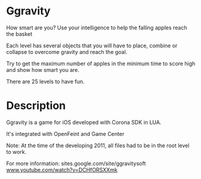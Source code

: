 Ggravity
========

How smart are you? Use your intelligence to help the falling apples reach the basket

Each level has several objects that you will have to place, combine or collapse to overcome gravity and reach the goal. 

Try to get the maximum number of apples in the minimum time to score high and show how smart you are. 

There are 25 levels to have fun. 

Description
===========

Ggravity is a game for iOS developed with Corona SDK in LUA.

It's integrated with OpenFeint and Game Center

Note: At the time of the developing 2011, all files had to be in the root level to work.

For more information: 
  sites.google.com/site/ggravitysoft
  www.youtube.com/watch?v=DCHfORSXXmk
  
